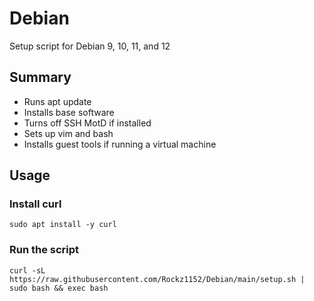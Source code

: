 # Debian
Setup script for Debian 9, 10, 11, and 12

## Summary

- Runs apt update
- Installs base software
- Turns off SSH MotD if installed
- Sets up vim and bash
- Installs guest tools if running a virtual machine

## Usage
### Install curl
```
sudo apt install -y curl
```

### Run the script
```
curl -sL https://raw.githubusercontent.com/Rockz1152/Debian/main/setup.sh | sudo bash && exec bash
```
